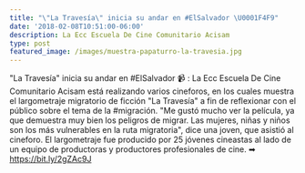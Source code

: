 ```yaml
---
title: "\"La Travesía\" inicia su andar en #ElSalvador \U0001F4F9"
date: '2018-02-08T10:51:00-06:00'
description: La Ecc Escuela De Cine Comunitario Acisam
type: post
featured_image: /images/muestra-papaturro-la-travesia.jpg
---
```

"La Travesía" inicia su andar en #ElSalvador 📹 : La Ecc Escuela De Cine Comunitario Acisam está realizando varios cineforos, en los cuales muestra el largometraje migratorio de ficción "La Travesía" a fin de reflexionar con el público sobre el tema de la #migración. "Me gustó mucho ver la película, ya que demuestra muy bien los peligros de migrar. Las mujeres, niñas y niños son los más vulnerables en la ruta migratoria", dice una joven, que asistió al cineforo. El largometraje fue producido por 25 jóvenes cineastas al lado de un equipo de productoras y productores profesionales de cine. ➡ https://bit.ly/2gZAc9J
